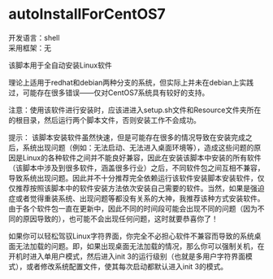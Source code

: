 # autoInstallForCentOS7

开发语言：shell  
采用框架：无

该脚本用于全自动安装Linux软件

理论上适用于redhat和debian两种分支的系统，但实际上并未在debian上实践过，可能存在很多错误——仅对CentOS7系统具有较好的支持。

注意：使用该软件进行安装时，应该进进入setup.sh文件和Resource文件夹所在的根目录，然后运行两个脚本文件，否则安装工作不会成功。

提示：
该脚本安装软件虽然快速，但是可能存在很多的情况导致在安装完成之后，系统出现问题（例如：无法启动、无法进入桌面环境等），造成这些问题的原因是Linux的各种软件之间并不能良好兼容，因此在安装该脚本中安装的所有软件（该脚本中涉及到很多软件，涵盖很多行业）之后，不同软件包之间互相不兼容，导致系统出现问题。因此并不十分推荐完全依赖运行该软件安装脚本安装软件，仅仅推荐按照该脚本中的软件安装方法依次安装自己需要的软件。当然，如果是强迫症或者觉得重装系统、出现问题等都没有关系的大神，我推荐该种方式安装软件。由于各个软件包一直在更新中，因此不同的时间段可能会出现不同的问题（因为不同的原因导致的），也可能不会出现任何问题，这时就要恭喜你了！

如果你可以轻松驾驭Linux字符界面，你完全不必担心软件不兼容而导致的系统桌面无法加载的问题。即，如果出现桌面无法加载的情况，那么你可以强制关机，在开机时进入单用户模式，然后进入init 3的运行级别（也就是多用户字符界面模式），或者修改系统配置文件，使其每次启动都默认进入init 3的模式。
